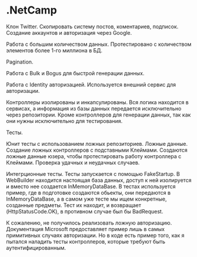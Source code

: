 # .NetCamp

Клон Twitter. Скопировать систему постов, коментариев, подписок. Создание аккаунтов и авторизация через Google.

Работа с большим количеством данных. Протестировано с количеством элементов более 1-го миллиона в БД.

Pagination.

Работа с Bulk и Bogus для быстрой генерации данных.

Работа с Identity авторизацией. Используется внешний сервис для авторизации. 

Контроллеры изолированы и инкапсулированы. Вся логика находится в сервисах, а информация из базы данных передается исключительно через репозитории. Кроме контроллеров для генерации данных, так как они нужны исключительно для тестирования. 

Тесты. 

Юнит тесты с использованием ложных репозиториев. Ложные данные. Создание ложных контроллеров с подставными Клеймами. Создаются ложные данные юзера, чтобы протестировать работу контроллера с Клеймами. Проверка удачных и неудачных случаев. 

Интегрционные тесты. Тесты запускается с помощью FakeStartup. В WebBuilder находится настоящая база данных, доступ к ней изолируется и вместо нее создается InMemoryDataBase. В тестах используется пример, где в подготовке создаются обьекты, они передаются в InMemoryDataBase, а в самом уже тесте мы ищем конкретные, созданные предметы. Тест их находит, и возвращает (HttpStatusCode.OK), в противном случае был бы BadRequest. 

К сожалению, не получилось реализовать ложную авторизацию. Документация Microsoft предоставляет пример лишь в самых примитивных случаях авторизации. Hо в коде есть пример того, как я пытался наладить тесты контроллеров, которые требуют быть аутентифицированным.
